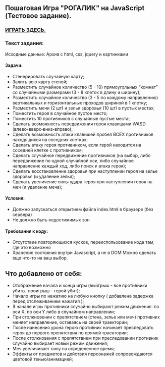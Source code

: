 ## Пошаговая Игра "РОГАЛИК" на JavaScript (Тестовое задание).

### [ИГРАТЬ ЗДЕСЬ.](https://ger-an-a.github.io/rogue/)

### Текст задания: 
Исходные данные: Архив с html, css, jquery и картинками

#### Задачи:
- Сгенерировать случайную карту;
- Залить всю карту стеной;
- Разместить случайное количество (5 - 10) прямоугольных “комнат” со случайными размерами (3 - 8 клеток в длину и ширину);
- Разместить случайное количество (3 - 5 по каждому направлению) вертикальных и горизонтальных проходов шириной в 1 клетку;
- Разместить мечи (2 шт) и зелья здоровья (10 шт) в пустых местах;
- Поместить героя в случайное пустое место;
- Поместить 10 противников с случайные пустые места;
- Сделать возможность передвижения героя клавишами WASD (влево-вверх-вниз-вправо);
- Сделать возможность атаки клавишей пробел ВСЕХ противников находящихся на соседних клетках;
- Сделать атаку героя противником, если герой находится на соседней клетке с противником;
- Сделать случайное передвижение противников (на выбор, либо передвижение по одной случайной оси, либо случайное направление каждый ход, либо поиск и атака героя);
- Сделать восстановление здоровья при наступлении героя на зелье здоровья (и удаление зелья);
- Сделать увеличение силы удара героя при наступлении героя на меч (и удаление меча);

#### Условия:
- Должно запускаться открытием файла index.html в браузере (без сервера)
- Не должно быть недостижимых зон

#### Требования к коду:
- Отсутствие повторяющихся кусков, переиспользование кода там, где это возможно
- Хранение состояния внутри Javascript, а не в DOM
Можно сделать еще что-то на ваш выбор.


## Что добавлено от себя:
- Отображение начала и конца игры (выйгрыш - все противники убиты, проигрыш - герой убит);
- Начало игры по нажатию на любую кнопку ( добавлена задержка перед отслеживанием нажатия );
- В начале игры противники случайно выбирают режим движения: по оси Х, по оси Y либо в случайном направлении;
- При столкновении с препятствием (стена, зелье или меч) противних меняет направление, оставаясь на своей траектории;
- После нанесения урона герою противник начинает преследовать героя до первого препятствия по прямой траектории;
- После столкновения с препятствием при преследовании противник случайно выбирает новый режим движения;
- Меч увеличивает силу на определенное время;
- Эффекты от предметов и действия персонажей сопровождаются цветовой тенью/анимацией;
